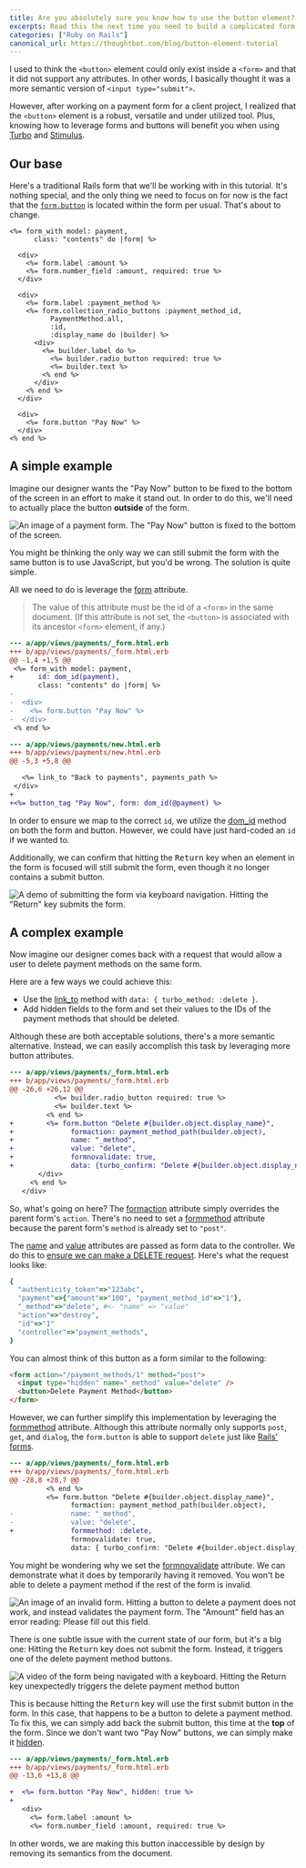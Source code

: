 ```yaml
---
title: Are you absolutely sure you know how to use the button element?
excerpts: Read this the next time you need to build a complicated form.
categories: ["Ruby on Rails"]
canonical_url: https://thoughtbot.com/blog/button-element-tutorial
---
```


I used to think the `<button>` element could only exist inside a `<form>` and
that it did not support any attributes. In other words, I basically thought it
was a more semantic version of `<input type="submit">`.

However, after working on a payment form for a client project, I realized that
the `<button>` element is a robust, versatile and under utilized tool. Plus,
knowing how to leverage forms and buttons will benefit you when using [Turbo][]
and [Stimulus][].

[Turbo]: https://thoughtbot.com/blog/dynamic-forms-with-turbo
[Stimulus]: https://thoughtbot.com/blog/dynamic-forms-with-stimulus

## Our base

Here's a traditional Rails form that we'll be working with in this tutorial.
It's nothing special, and the only thing we need to focus on for now is the fact
that the [`form.button`][] is located within the form per usual. That's about to
change.

```erb
<%= form_with model: payment,
      class: "contents" do |form| %>

  <div>
    <%= form.label :amount %>
    <%= form.number_field :amount, required: true %>
  </div>

  <div>
    <%= form.label :payment_method %>
    <%= form.collection_radio_buttons :payment_method_id,
          PaymentMethod.all,
          :id,
          :display_name do |builder| %>
      <div>
        <%= builder.label do %>
          <%= builder.radio_button required: true %>
          <%= builder.text %>
        <% end %>
      </div>
    <% end %>
  </div>

  <div>
    <%= form.button "Pay Now" %>
  </div>
<% end %>
```

[`form.button`]: https://api.rubyonrails.org/classes/ActionView/Helpers/FormBuilder.html#method-i-button

## A simple example

Imagine our designer wants the "Pay Now" button to be fixed to the bottom of the
screen in an effort to make it stand out. In order to do this, we'll need to
actually place the button **outside** of the form.

![An image of a payment form. The "Pay Now" button is fixed to the bottom of the
screen.](https://images.thoughtbot.com/ghmz9c6znve20v7uhmbozqx39enw_button_outside.png)

You might be thinking the only way we can still submit the form with the same
button is to use JavaScript, but you'd be wrong. The solution is quite simple.

All we need to do is leverage the [form][] attribute.

> The value of this attribute must be the id of a `<form>` in the same document.
> (If this attribute is not set, the `<button>` is associated with its ancestor
> `<form>` element, if any.)

```diff
--- a/app/views/payments/_form.html.erb
+++ b/app/views/payments/_form.html.erb
@@ -1,4 +1,5 @@
 <%= form_with model: payment,
+      id: dom_id(payment),
       class: "contents" do |form| %>
-
-  <div>
-    <%= form.button "Pay Now" %>
-  </div>
 <% end %>
```

```diff
--- a/app/views/payments/new.html.erb
+++ b/app/views/payments/new.html.erb
@@ -5,3 +5,8 @@

   <%= link_to "Back to payments", payments_path %>
 </div>
+
+<%= button_tag "Pay Now", form: dom_id(@payment) %>
```

In order to ensure we map to the correct `id`, we utilize the [dom_id][] method
on both the form and button. However, we could have just hard-coded an `id` if
we wanted to.

Additionally, we can confirm that hitting the <kbd>Return</kbd> key when an
element in the form is focused will still submit the form, even though it no
longer contains a submit button.

![A demo of submitting the form via keyboard navigation. Hitting the "Return"
key submits the
form.](https://images.thoughtbot.com/cfw0tv5cr4vkvlbg8bp8ohvam5av_return_key.gif)

[form]: https://developer.mozilla.org/en-US/docs/Web/HTML/Element/button#form
[dom_id]: https://api.rubyonrails.org/classes/ActionView/RecordIdentifier.html#method-i-dom_id

## A complex example

Now imagine our designer comes back with a request that would allow a user to
delete payment methods on the same form.

Here are a few ways we could achieve this:

- Use the [link_to][] method with `data: { turbo_method: :delete }`.
- Add hidden fields to the form and set their values to the IDs of the payment
  methods that should be deleted.

Although these are both acceptable solutions, there's a more semantic
alternative. Instead, we can easily accomplish this task by leveraging more
button attributes.

[link_to]: https://api.rubyonrails.org/classes/ActionView/Helpers/UrlHelper.html#method-i-link_to-label-Turbo

```diff
--- a/app/views/payments/_form.html.erb
+++ b/app/views/payments/_form.html.erb
@@ -26,6 +26,12 @@
           <%= builder.radio_button required: true %>
           <%= builder.text %>
         <% end %>
+        <%= form.button "Delete #{builder.object.display_name}",
+              formaction: payment_method_path(builder.object),
+              name: "_method",
+              value: "delete",
+              formnovalidate: true,
+              data: {turbo_confirm: "Delete #{builder.object.display_name}?"} %>
       </div>
     <% end %>
   </div>
```

So, what's going on here? The [formaction][] attribute simply overrides the
parent form's `action`. There's no need to set a [formmethod][] attribute because
the parent form's `method` is already set to `"post"`.

The [name][] and [value][] attributes are passed as form data to the
controller. We do this to [ensure we can make a DELETE request][]. Here's what
the request looks like:

[formaction]: https://developer.mozilla.org/en-US/docs/Web/HTML/Element/button#formaction
[name]: https://developer.mozilla.org/en-US/docs/Web/HTML/Element/button#name
[value]: https://developer.mozilla.org/en-US/docs/Web/HTML/Element/button#value
[ensure we can make a DELETE request]: https://guides.rubyonrails.org/form_helpers.html#how-do-forms-with-patch-put-or-delete-methods-work-questionmark

```ruby
{
  "authenticity_token"=>"123abc",
  "payment"=>{"amount"=>"100", "payment_method_id"=>"1"},
  "_method"=>"delete", #<- "name" => "value"
  "action"=>"destroy",
  "id"=>"1"
  "controller"=>"payment_methods",
}
```

You can almost think of this button as a form similar to the following:

```html
<form action="/payment_methods/1" method="post">
  <input type="hidden" name="_method" value="delete" />
  <button>Delete Payment Method</button>
</form>
```

However, we can further simplify this implementation by leveraging the
[formmethod][] attribute. Although this attribute normally only supports `post`,
`get`, and `dialog`, the `form.button` is able to support `delete` just like
[Rails' forms][].

```diff
--- a/app/views/payments/_form.html.erb
+++ b/app/views/payments/_form.html.erb
@@ -28,8 +28,7 @@
         <% end %>
         <%= form.button "Delete #{builder.object.display_name}",
               formaction: payment_method_path(builder.object),
-              name: "_method",
-              value: "delete",
+              formmethod: :delete,
               formnovalidate: true,
               data: { turbo_confirm: "Delete #{builder.object.display_name}?" },
```

[Rails' forms]: https://guides.rubyonrails.org/form_helpers.html#how-do-forms-with-patch-put-or-delete-methods-work-questionmark

You might be wondering why we set the [formnovalidate][] attribute. We can
demonstrate what it does by temporarily having it removed. You won't be able to
delete a payment method if the rest of the form is invalid.

[formnovalidate]: https://developer.mozilla.org/en-US/docs/Web/HTML/Element/button#formnovalidate
[formmethod]: https://developer.mozilla.org/en-US/docs/Web/HTML/Element/button#formmethod

![An image of an invalid form. Hitting a button to delete a payment does not
work, and instead validates the payment form. The "Amount" field has an error
reading: Please fill out this
field.](https://images.thoughtbot.com/k43p4qfsykp5l84bjyll3xmhmp8j_formnovalidate.png)

There is one subtle issue with the current state of our form, but it's a big
one: Hitting the <kbd>Return</kbd> key does not submit the form. Instead, it
triggers one of the delete payment method buttons.

![A video of the form being navigated with a keyboard. Hitting the Return key
unexpectedly triggers the delete payment method
button](https://images.thoughtbot.com/48dw4c8jk8b1jd2zcixjg4yvgaec_unexpected_submit.gif)

This is because hitting the <kbd>Return</kbd> key will use the first submit
button in the form. In this case, that happens to be a button to delete a
payment method. To fix this, we can simply add back the submit button, this time
at the **top** of the form. Since we don't want two "Pay Now" buttons, we can
simply make it [hidden][].

```diff
--- a/app/views/payments/_form.html.erb
+++ b/app/views/payments/_form.html.erb
@@ -13,6 +13,8 @@

+  <%= form.button "Pay Now", hidden: true %>
+
   <div>
     <%= form.label :amount %>
     <%= form.number_field :amount, required: true %>
```

In other words, we are making this button inaccessible by design by removing its
semantics from the document.

[hidden]: https://developer.mozilla.org/en-US/docs/Web/HTML/Global_attributes/hidden
[tabindex]: https://developer.mozilla.org/en-US/docs/Web/HTML/Global_attributes/tabindex
